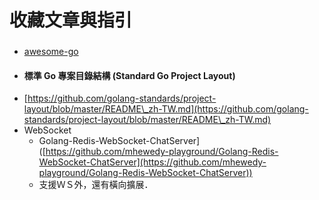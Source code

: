 # 收藏文章與指引

###

* [awesome-go](https://github.com/avelino/awesome-go)&#x20;
* #### 標準 Go 專案目錄結構 (Standard Go Project Layout)
* [https://github.com/golang-standards/project-layout/blob/master/README\_zh-TW.md](https://github.com/golang-standards/project-layout/blob/master/README\_zh-TW.md)
* WebSocket
  * Golang-Redis-WebSocket-ChatServer]\([https://github.com/mhewedy-playground/Golang-Redis-WebSocket-ChatServer](https://github.com/mhewedy-playground/Golang-Redis-WebSocket-ChatServer))
  * 支援ＷＳ外，還有橫向擴展．



